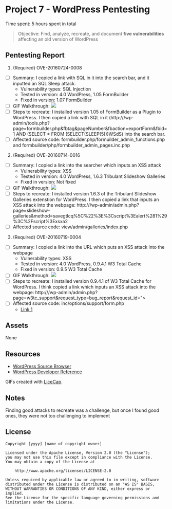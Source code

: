 # Project 7 - WordPress Pentesting

Time spent: 5 hours spent in total

> Objective: Find, analyze, recreate, and document **five vulnerabilities** affecting an old version of WordPress

## Pentesting Report

1. (Required) OVE-20160724-0008
  - [ ] Summary:  I copied a link with SQL in it into the search bar, and it inputted an SQL Sleep attack.
    - Vulnerability types: SQL Injection
    - Tested in version: 4.0 WordPress, 1.05 FormBuilder
    - Fixed in version: 1.07 FormBuilder
  - [ ] GIF Walkthrough: ![](https://imgur.com/AakQjyu.gif)
  - [ ] Steps to recreate: I installed version 1.05 of FormBuilder as a Plugin to WordPress. I then copied a link with SQL in it (http://<target>/wp-admin/tools.php?page=formbuilder.php&fbtag&pageNumber&fbaction=exportForm&fbid=1 AND (SELECT * FROM (SELECT(SLEEP(5)))WSdS) into the search bar. 
  - [ ] Affected source code: formbuilder.php/formuilder_admin_functions.php and formbuilder/php/formbuilder_admin_pages.inc.php
 
2. (Required) OVE-20160714-0016
  - [ ] Summary: I copied a link into the searcher which inputs an XSS attack
    - Vulnerability types: XSS
    - Tested in version: 4.0 WordPress, 1.6.3 Tribulant Slideshow Galleries
    - Fixed in version: Not fixed
  - [ ] GIF Walkthrough: ![](https://imgur.com/hCyOvYu)
  - [ ] Steps to recreate: I installed version 1.6.3 of the Tribulant Slideshow Galleries extenstion for WordPress. I then copied a link  that inputs an XSS attack into the webpage: http://<target>/wp-admin/admin.php?page=slideshow-galleries&method=savegtlcq%5C%22%3E%3Cscript%3Ealert%281%29%3C%2Fscript%3Exsxa2
  - [ ] Affected source code: view/admin/galleries/index.php

3. (Required) OVE-20160719-0004
  - [ ] Summary: I copied a link into the URL which puts an XSS attack into the webpage
    - Vulnerability types: XSS
    - Tested in version: 4.0 WordPress, 0.9.4.1 W3 Total Cache
    - Fixed in version: 0.9.5 W3 Total Cache
  - [ ] GIF Walkthrough: ![](https://imgur.com/IR83Z2I)
  - [ ] Steps to recreate: I installed version 0.9.4.1 of W3 Total Cache for WordPress. I think copied a link which inputs an XSS attack into the webpage: http://<target>/wp-admin/admin.php?page=w3tc_support&request_type=bug_report&request_id="><script>alert('sumofpwn.nl');</script>
  - [ ] Affected source code: inc/options/support/form.php
    - [Link 1](https://core.trac.wordpress.org/browser/tags/version/src/source_file.php)
## Assets

None

## Resources

- [WordPress Source Browser](https://core.trac.wordpress.org/browser/)
- [WordPress Developer Reference](https://developer.wordpress.org/reference/)

GIFs created with [LiceCap](http://www.cockos.com/licecap/).

## Notes

Finding good attacks to recreate was a challenge, but once I found good ones, they were not too challenging to implement

## License

    Copyright [yyyy] [name of copyright owner]

    Licensed under the Apache License, Version 2.0 (the "License");
    you may not use this file except in compliance with the License.
    You may obtain a copy of the License at

        http://www.apache.org/licenses/LICENSE-2.0

    Unless required by applicable law or agreed to in writing, software
    distributed under the License is distributed on an "AS IS" BASIS,
    WITHOUT WARRANTIES OR CONDITIONS OF ANY KIND, either express or implied.
    See the License for the specific language governing permissions and
    limitations under the License.

